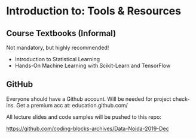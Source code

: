 # Introduction to: Tools & Resources








## Course Textbooks (Informal)
Not mandatory, but highly recommended!

- Introduction to Statistical Learning
- Hands-On Machine Learning with Scikit-Learn and TensorFlow


## GitHub

Everyone should have a Github
account. Will be needed for project check-ins. Get a premium acc at: education.github.com/

All lecture slides and code samples will be pushed to this repo:

https://github.com/coding-blocks-archives/Data-Noida-2019-Dec


